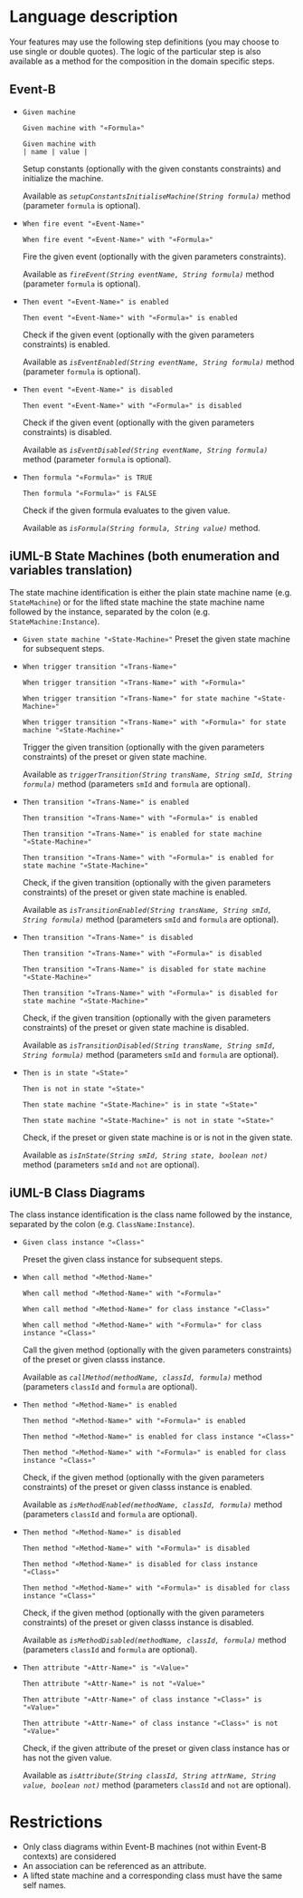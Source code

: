 Language description
====================
Your features may use the following step definitions (you may choose to use single or double quotes).
The logic of the particular step is also available as a method for the composition in the domain specific steps.

Event-B
--------------------
* `Given machine`

  `Given machine with "«Formula»"`

  `Given machine with`\
  `| name | value |`

  Setup constants (optionally with the given constants constraints) and initialize the machine.

  Available as _`setupConstantsInitialiseMachine(String formula)`_ method (parameter `formula` is optional).

* `When fire event "«Event-Name»"`

  `When fire event "«Event-Name»" with "«Formula»"`

  Fire the given event (optionally with the given parameters constraints).

  Available as _`fireEvent(String eventName, String formula)`_ method (parameter `formula` is optional).

* `Then event "«Event-Name»" is enabled`

  `Then event "«Event-Name»" with "«Formula»" is enabled`

  Check if the given event (optionally with the given parameters constraints) is enabled.

  Available as _`isEventEnabled(String eventName, String formula)`_ method (parameter `formula` is optional).

* `Then event "«Event-Name»" is disabled`

  `Then event "«Event-Name»" with "«Formula»" is disabled`

  Check if the given event (optionally with the given parameters constraints) is disabled.

  Available as _`isEventDisabled(String eventName, String formula)`_ method (parameter `formula` is optional).

* `Then formula "«Formula»" is TRUE`

  `Then formula "«Formula»" is FALSE`

  Check if the given formula evaluates to the given value.

  Available as _`isFormula(String formula, String value)`_ method.


iUML-B State Machines (both enumeration and variables translation)
--------------------

The state machine identification is either the plain state machine name (e.g. `StateMachine`) or for the lifted state machine the state machine name followed by the instance, separated by the colon (e.g. `StateMachine:Instance`).

* `Given state machine "«State-Machine»"`
  Preset the given state machine for subsequent steps.

* `When trigger transition "«Trans-Name»"`

  `When trigger transition "«Trans-Name»" with "«Formula»"`

  `When trigger transition "«Trans-Name»" for state machine "«State-Machine»"`

  `When trigger transition "«Trans-Name»" with "«Formula»" for state machine "«State-Machine»"`

  Trigger the given transition (optionally with the given parameters constraints) of the preset or given state machine.

  Available as _`triggerTransition(String transName, String smId, String formula)`_ method (parameters `smId` and `formula` are optional).

* `Then transition "«Trans-Name»" is enabled`

  `Then transition "«Trans-Name»" with "«Formula»" is enabled`

  `Then transition "«Trans-Name»" is enabled for state machine "«State-Machine»"`

  `Then transition "«Trans-Name»" with "«Formula»" is enabled for state machine "«State-Machine»"`

  Check, if the given transition (optionally with the given parameters constraints) of the preset or given state machine is enabled.

  Available as _`isTransitionEnabled(String transName, String smId, String formula)`_ method (parameters `smId` and `formula` are optional).

* `Then transition "«Trans-Name»" is disabled`

  `Then transition "«Trans-Name»" with "«Formula»" is disabled`

  `Then transition "«Trans-Name»" is disabled for state machine "«State-Machine»"`

  `Then transition "«Trans-Name»" with "«Formula»" is disabled for state machine "«State-Machine»"`

  Check, if the given transition (optionally with the given parameters constraints) of the preset or given state machine is disabled.

  Available as _`isTransitionDisabled(String transName, String smId, String formula)`_ method (parameters `smId` and `formula` are optional).

* `Then is in state "«State»"`

  `Then is not in state "«State»"`

  `Then state machine "«State-Machine»" is in state "«State»"`

  `Then state machine "«State-Machine»" is not in state "«State»"`

  Check, if the preset or given state machine is or is not in the given state.

  Available as _`isInState(String smId, String state, boolean not)`_ method (parameters `smId` and `not` are optional).


iUML-B Class Diagrams
--------------------

The class instance identification is the class name followed by the instance, separated by the colon (e.g. `ClassName:Instance`).

* `Given class instance "«Class»"`

  Preset the given class instance for subsequent steps.

* `When call method "«Method-Name»"`

  `When call method "«Method-Name»" with "«Formula»"`

  `When call method "«Method-Name»" for class instance "«Class»"`

  `When call method "«Method-Name»" with "«Formula»" for class instance "«Class»"`

  Call the given method (optionally with the given parameters constraints) of the preset or given classs instance.

  Available as _`callMethod(methodName, classId, formula)`_ method (parameters `classId` and `formula` are optional).

* `Then method "«Method-Name»" is enabled`

  `Then method "«Method-Name»" with "«Formula»" is enabled`

  `Then method "«Method-Name»" is enabled for class instance "«Class»"`

  `Then method "«Method-Name»" with "«Formula»" is enabled for class instance "«Class»"`

  Check, if the given method (optionally with the given parameters constraints) of the preset or given classs instance is enabled.

  Available as _`isMethodEnabled(methodName, classId, formula)`_ method (parameters `classId` and `formula` are optional).

* `Then method "«Method-Name»" is disabled`

  `Then method "«Method-Name»" with "«Formula»" is disabled`

  `Then method "«Method-Name»" is disabled for class instance "«Class»"`

  `Then method "«Method-Name»" with "«Formula»" is disabled for class instance "«Class»"`

  Check, if the given method (optionally with the given parameters constraints) of the preset or given classs instance is disabled.

  Available as _`isMethodDisabled(methodName, classId, formula)`_ method (parameters `classId` and `formula` are optional).

* `Then attribute "«Attr-Name»" is "«Value»"`

  `Then attribute "«Attr-Name»" is not "«Value»"`

  `Then attribute "«Attr-Name»" of class instance "«Class»" is "«Value»"`

  `Then attribute "«Attr-Name»" of class instance "«Class»" is not "«Value»"`

  Check, if the given attribute of the preset or given class instance has or has not the given value.

  Available as _`isAttribute(String classId, String attrName, String value, boolean not)`_ method (parameters `classId` and `not` are optional).

Restrictions
====================
* Only class diagrams within Event-B machines (not within Event-B contexts) are considered
* An association can be referenced as an attribute.
* A lifted state machine and a corresponding class must have the same self names.
